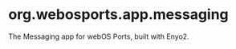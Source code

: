 org.webosports.app.messaging
============================

The Messaging app for webOS Ports, built with Enyo2.
